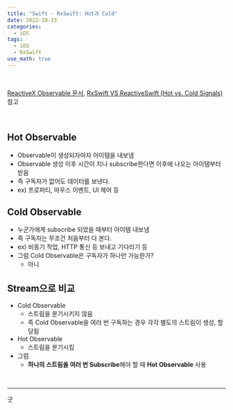 ```yaml
---
title: "Swift - RxSwift: Hot과 Cold"
date: 2022-10-15
categories:
  - iOS
tags:
  - iOS
  - RxSwift
use_math: true
---
```

<br>

[ReactiveX Observable 문서](https://reactivex.io/documentation/observable.html), [RxSwift VS ReactiveSwift (Hot vs. Cold Signals)](https://medium.com/@MGamalAty/rxswift-vs-reactiveswift-hot-vs-cold-signals-part-1-ea3ec3c098b) 참고

<br>

## Hot Observable

- Observable이 생성되자마자 아이템을 내보냄
- Observable 생성 이후 시간이 지나 subscribe한다면 이후에 나오는 아이템부터 받음
- 즉 구독자가 없어도 데이터를 보낸다.
- ex) 프로퍼티, 마우스 이벤트, UI 제어 등

## Cold Observable

- 누군가에게 subscribe 되었을 때부터 아이템 내보냄
- 즉 구독자는 무조건 처음부터 다 본다.
- ex) 비동기 작업, HTTP 통신 등 보내고 기다리기 등
- 그럼 Cold Observable은 구독자가 하나만 가능한가?
    - 아니

## Stream으로 비교

- Cold Observable
    - 스트림을 분기시키지 않음
    - 즉 Cold Observable을 여러 번 구독하는 경우 각각 별도의 스트림이 생성, 할당됨
- Hot Observable
    - 스트림을 분기시킴
- 그럼
    - **하나의 스트림을 여러 번 Subscribe**해야 할 때 **Hot Observable** 사용

<br>

---

굿


<br>
